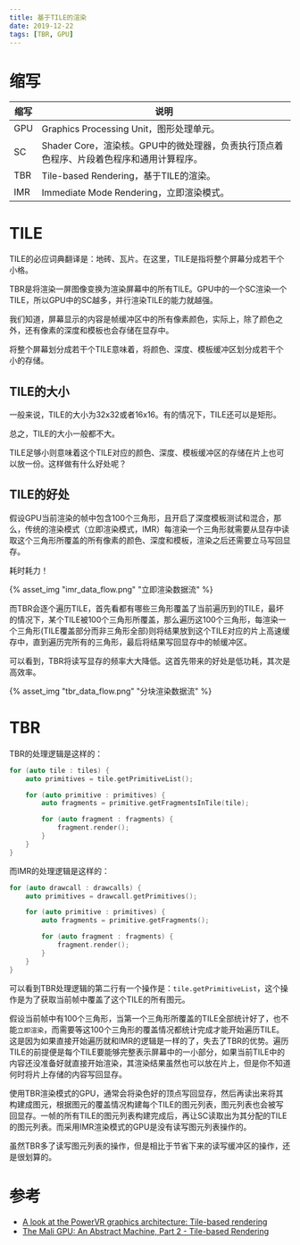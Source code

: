 ```yaml
---
title: 基于TILE的渲染
date: 2019-12-22
tags: [TBR, GPU]
---
```


# 缩写

| 缩写 | 说明 |
| --- | --- |
| GPU | Graphics Processing Unit，图形处理单元。 |
| SC | Shader Core，渲染核。GPU中的微处理器，负责执行顶点着色程序、片段着色程序和通用计算程序。 |
| TBR | Tile-based Rendering，基于TILE的渲染。 |
| IMR | Immediate Mode Rendering，立即渲染模式。 |

# TILE

TILE的必应词典翻译是：地砖、瓦片。在这里，TILE是指将整个屏幕分成若干个小格。

TBR是将渲染一屏图像变换为渲染屏幕中的所有TILE。GPU中的一个SC渲染一个TILE，所以GPU中的SC越多，并行渲染TILE的能力就越强。

我们知道，屏幕显示的内容是帧缓冲区中的所有像素颜色，实际上，除了颜色之外，还有像素的深度和模板也会存储在显存中。

将整个屏幕划分成若干个TILE意味着，将颜色、深度、模板缓冲区划分成若干个小的存储。

## TILE的大小

一般来说，TILE的大小为32x32或者16x16。有的情况下，TILE还可以是矩形。

总之，TILE的大小一般都不大。

TILE足够小则意味着这个TILE对应的颜色、深度、模板缓冲区的存储在片上也可以放一份。这样做有什么好处呢？

## TILE的好处

假设GPU当前渲染的帧中包含100个三角形，且开启了深度模板测试和混合，那么，传统的渲染模式（立即渲染模式，IMR）每渲染一个三角形就需要从显存中读取这个三角形所覆盖的所有像素的颜色、深度和模板，渲染之后还需要立马写回显存。

耗时耗力！

{% asset_img "imr_data_flow.png" "立即渲染数据流" %}

而TBR会逐个遍历TILE，首先看都有哪些三角形覆盖了当前遍历到的TILE，最坏的情况下，某个TILE被100个三角形所覆盖，那么遍历这100个三角形，每渲染一个三角形(TILE覆盖部分而非三角形全部)则将结果放到这个TILE对应的片上高速缓存中，直到遍历完所有的三角形，最后将结果写回显存中的帧缓冲区。

可以看到，TBR将读写显存的频率大大降低。这首先带来的好处是低功耗，其次是高效率。

{% asset_img "tbr_data_flow.png" "分块渲染数据流" %}

# TBR

TBR的处理逻辑是这样的：

```c++
for (auto tile : tiles) {
    auto primitives = tile.getPrimitiveList();

    for (auto primitive : primitives) {
        auto fragments = primitive.getFragmentsInTile(tile);

        for (auto fragment : fragments) {
            fragment.render();
        }
    }
}
```

而IMR的处理逻辑是这样的：

```c++
for (auto drawcall : drawcalls) {
    auto primitives = drawcall.getPrimitives();

    for (auto primitive : primitives) {
        auto fragments = primitive.getFragments();

        for (auto fragment : fragments) {
            fragment.render();
        }
    }
}
```

可以看到TBR处理逻辑的第二行有一个操作是：`tile.getPrimitiveList`，这个操作是为了获取当前帧中覆盖了这个TILE的所有图元。

假设当前帧中有100个三角形，当第一个三角形所覆盖的TILE全部统计好了，也不能`立即渲染`，而需要等这100个三角形的覆盖情况都统计完成才能开始遍历TILE。这是因为如果直接开始遍历就和IMR的逻辑是一样的了，失去了TBR的优势。遍历TILE的前提便是每个TILE要能够完整表示屏幕中的一小部分，如果当前TILE中的内容还没准备好就直接开始渲染，其渲染结果虽然也可以放在片上，但是你不知道何时将片上存储的内容写回显存。

使用TBR渲染模式的GPU，通常会将染色好的顶点写回显存，然后再读出来将其构建成图元，根据图元的覆盖情况构建每个TILE的图元列表，图元列表也会被写回显存。一帧的所有TILE的图元列表构建完成后，再让SC读取出为其分配的TILE的图元列表。而采用IMR渲染模式的GPU是没有读写图元列表操作的。

虽然TBR多了读写图元列表的操作，但是相比于节省下来的读写缓冲区的操作，还是很划算的。

# 参考

- [A look at the PowerVR graphics architecture: Tile-based rendering](https://www.imgtec.com/blog/a-look-at-the-powervr-graphics-architecture-tile-based-rendering/)
- [The Mali GPU: An Abstract Machine, Part 2 - Tile-based Rendering](https://community.arm.com/developer/tools-software/graphics/b/blog/posts/the-mali-gpu-an-abstract-machine-part-2---tile-based-rendering)
